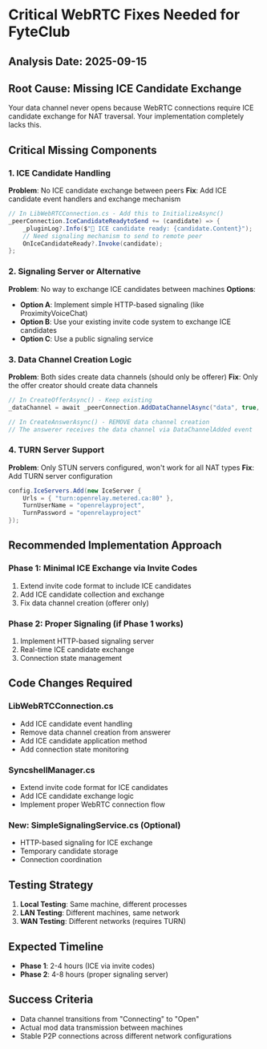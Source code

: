 # Critical WebRTC Fixes Needed for FyteClub

## Analysis Date: 2025-09-15

## Root Cause: Missing ICE Candidate Exchange
Your data channel never opens because WebRTC connections require ICE candidate exchange for NAT traversal. Your implementation completely lacks this.

## Critical Missing Components

### 1. ICE Candidate Handling
**Problem**: No ICE candidate exchange between peers
**Fix**: Add ICE candidate event handlers and exchange mechanism

```csharp
// In LibWebRTCConnection.cs - Add this to InitializeAsync()
_peerConnection.IceCandidateReadytoSend += (candidate) => {
    _pluginLog?.Info($"🧊 ICE candidate ready: {candidate.Content}");
    // Need signaling mechanism to send to remote peer
    OnIceCandidateReady?.Invoke(candidate);
};
```

### 2. Signaling Server or Alternative
**Problem**: No way to exchange ICE candidates between machines
**Options**:
- **Option A**: Implement simple HTTP-based signaling (like ProximityVoiceChat)
- **Option B**: Use your existing invite code system to exchange ICE candidates
- **Option C**: Use a public signaling service

### 3. Data Channel Creation Logic
**Problem**: Both sides create data channels (should only be offerer)
**Fix**: Only the offer creator should create data channels

```csharp
// In CreateOfferAsync() - Keep existing
_dataChannel = await _peerConnection.AddDataChannelAsync("data", true, true);

// In CreateAnswerAsync() - REMOVE data channel creation
// The answerer receives the data channel via DataChannelAdded event
```

### 4. TURN Server Support
**Problem**: Only STUN servers configured, won't work for all NAT types
**Fix**: Add TURN server configuration

```csharp
config.IceServers.Add(new IceServer { 
    Urls = { "turn:openrelay.metered.ca:80" },
    TurnUserName = "openrelayproject",
    TurnPassword = "openrelayproject"
});
```

## Recommended Implementation Approach

### Phase 1: Minimal ICE Exchange via Invite Codes
1. Extend invite code format to include ICE candidates
2. Add ICE candidate collection and exchange
3. Fix data channel creation (offerer only)

### Phase 2: Proper Signaling (if Phase 1 works)
1. Implement HTTP-based signaling server
2. Real-time ICE candidate exchange
3. Connection state management

## Code Changes Required

### LibWebRTCConnection.cs
- Add ICE candidate event handling
- Remove data channel creation from answerer
- Add ICE candidate application method
- Add connection state monitoring

### SyncshellManager.cs  
- Extend invite code format for ICE candidates
- Add ICE candidate exchange logic
- Implement proper WebRTC connection flow

### New: SimpleSignalingService.cs (Optional)
- HTTP-based signaling for ICE exchange
- Temporary candidate storage
- Connection coordination

## Testing Strategy
1. **Local Testing**: Same machine, different processes
2. **LAN Testing**: Different machines, same network  
3. **WAN Testing**: Different networks (requires TURN)

## Expected Timeline
- **Phase 1**: 2-4 hours (ICE via invite codes)
- **Phase 2**: 4-8 hours (proper signaling server)

## Success Criteria
- Data channel transitions from "Connecting" to "Open"
- Actual mod data transmission between machines
- Stable P2P connections across different network configurations